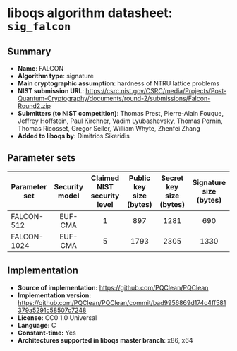 liboqs algorithm datasheet: `sig_falcon`
=======================================

Summary
-------

- **Name**: FALCON
- **Algorithm type**: signature
- **Main cryptographic assumption**: hardness of NTRU lattice problems
- **NIST submission URL**: https://csrc.nist.gov/CSRC/media/Projects/Post-Quantum-Cryptography/documents/round-2/submissions/Falcon-Round2.zip
- **Submitters (to NIST competition)**: Thomas Prest, Pierre-Alain Fouque, Jeffrey Hoffstein, Paul Kirchner, Vadim Lyubashevsky, Thomas Pornin, Thomas Ricosset, Gregor Seiler, William Whyte, Zhenfei Zhang
- **Added to liboqs by**: Dimitrios Sikeridis

Parameter sets
--------------

| Parameter set | Security model | Claimed NIST security level | Public key size (bytes) | Secret key size (bytes) | Signature size (bytes) |
|---------------|:--------------:|:---------------------------:|:-----------------------:|:-----------------------:|:----------------------:|
| FALCON-512    |     EUF-CMA    |             1               |             897         |            1281         |            690         |
| FALCON-1024   |     EUF-CMA    |             5               |            1793         |            2305         |           1330         |

Implementation
--------------

- **Source of implementation:** https://github.com/PQClean/PQClean
- **Implementation version:** https://github.com/PQClean/PQClean/commit/bad9956869d174c4ff581379a5291c58507c7248
- **License:** CC0 1.0 Universal
- **Language:** C
- **Constant-time:** Yes
- **Architectures supported in liboqs master branch**: x86, x64
